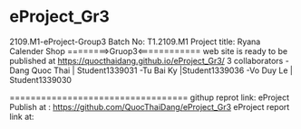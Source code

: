 # eProject_Gr3
2109.M1-eProject-Group3 Batch No: T1.2109.M1
Project title: Ryana Calender Shop
========>Gruop3<============
web site is ready to be published at https://quocthaidang.github.io/eProject_Gr3/
3 collaborators
 -Dang Quoc Thai | Student1339031
 -Tu Bai Ky |Student1339036
 -Vo Duy Le | Student1339030
 
 ==================================
 githup reprot link:
 eProject Publish at : https://github.com/QuocThaiDang/eProject_Gr3
 eProject report  link at: 
 
 
